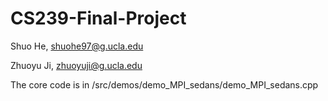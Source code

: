 # CS239-Final-Project

Shuo He, shuohe97@g.ucla.edu

Zhuoyu Ji, zhuoyuji@g.ucla.edu

The core code is in /src/demos/demo_MPI_sedans/demo_MPI_sedans.cpp

